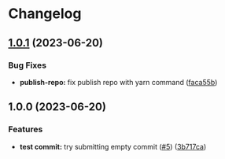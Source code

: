 # Changelog

## [1.0.1](https://github.com/IFCjs/fragment/compare/v1.0.0...v1.0.1) (2023-06-20)


### Bug Fixes

* **publish-repo:** fix publish repo with yarn command ([faca55b](https://github.com/IFCjs/fragment/commit/faca55bcf7b0ae4da85664edcc8b681a1bd71f69))

## 1.0.0 (2023-06-20)


### Features

* **test commit:** try submitting empty commit ([#5](https://github.com/IFCjs/fragment/issues/5)) ([3b717ca](https://github.com/IFCjs/fragment/commit/3b717caa4bae77c39cef44a4ab4230ca819ffeeb))

